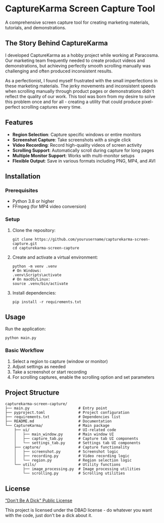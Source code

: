 # CaptureKarma Screen Capture Tool

A comprehensive screen capture tool for creating marketing materials, tutorials, and demonstrations.

## The Story Behind CaptureKarma

I developed CaptureKarma as a hobby project while working at Paracosma. Our marketing team frequently needed to create product videos and demonstrations, but achieving perfectly smooth scrolling manually was challenging and often produced inconsistent results.

As a perfectionist, I found myself frustrated with the small imperfections in these marketing materials. The jerky movements and inconsistent speeds when scrolling manually through product pages or demonstrations didn't reflect the quality of our work. This tool was born from my desire to solve this problem once and for all - creating a utility that could produce pixel-perfect scrolling captures every time.

## Features

-   **Region Selection**: Capture specific windows or entire monitors
-   **Screenshot Capture**: Take screenshots with a single click
-   **Video Recording**: Record high-quality videos of screen activity
-   **Scrolling Support**: Automatically scroll during capture for long pages
-   **Multiple Monitor Support**: Works with multi-monitor setups
-   **Flexible Output**: Save in various formats including PNG, MP4, and AVI

## Installation

### Prerequisites

-   Python 3.8 or higher
-   FFmpeg (for MP4 video conversion)

### Setup

1. Clone the repository:

    ```
    git clone https://github.com/yourusername/capturekarma-screen-capture.git
    cd capturekarma-screen-capture
    ```

2. Create and activate a virtual environment:

    ```
    python -m venv .venv
    # On Windows:
    .venv\Scripts\activate
    # On macOS/Linux:
    source .venv/bin/activate
    ```

3. Install dependencies:
    ```
    pip install -r requirements.txt
    ```

## Usage

Run the application:

```
python main.py
```

### Basic Workflow

1. Select a region to capture (window or monitor)
2. Adjust settings as needed
3. Take a screenshot or start recording
4. For scrolling captures, enable the scrolling option and set parameters

## Project Structure

```
capturekarma-screen-capture/
├── main.py                      # Entry point
├── pyproject.toml               # Project configuration
├── requirements.txt             # Dependencies list
├── README.md                    # Documentation
└── CaptureKarma/                # Main package
    ├── ui/                      # UI-related code
    │   ├── main_window.py       # Main window UI
    │   ├── capture_tab.py       # Capture tab UI components
    │   └── settings_tab.py      # Settings tab UI components
    ├── capture/                 # Capture functionality
    │   ├── screenshot.py        # Screenshot logic
    │   ├── recording.py         # Video recording logic
    │   └── region.py            # Region selection logic
    └── utils/                   # Utility functions
        ├── image_processing.py  # Image processing utilities
        └── scrolling.py         # Scrolling utilities
```

## License

["Don't Be A Dick" Public License](LICENSE)

This project is licensed under the DBAD license - do whatever you want with the code, just don't be a dick about it.
